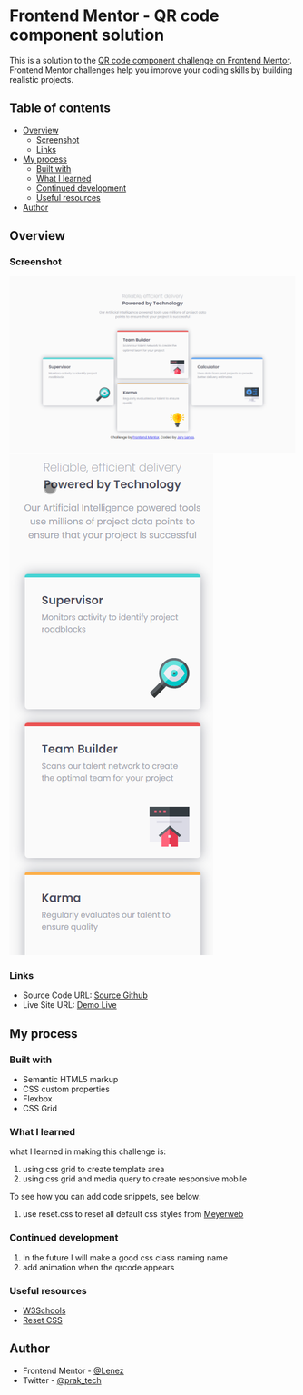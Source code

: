 # Frontend Mentor - QR code component solution

This is a solution to the [QR code component challenge on Frontend Mentor](https://www.frontendmentor.io/challenges/qr-code-component-iux_sIO_H). Frontend Mentor challenges help you improve your coding skills by building realistic projects.

## Table of contents

- [Overview](#overview)
  - [Screenshot](#screenshot)
  - [Links](#links)
- [My process](#my-process)
  - [Built with](#built-with)
  - [What I learned](#what-i-learned)
  - [Continued development](#continued-development)
  - [Useful resources](#useful-resources)
- [Author](#author)

## Overview

### Screenshot

![Desktop preview](./screenshoot/desktop-preview.png)
![Mobile preview](./screenshoot/mobile-preview.png)

### Links

- Source Code URL: [Source Github](https://github.com/lenez12/Four-card-feature-section.git)
- Live Site URL: [Demo Live](https://lenez-four-card.netlify.app/)

## My process

### Built with

- Semantic HTML5 markup
- CSS custom properties
- Flexbox
- CSS Grid

### What I learned

what I learned in making this challenge is:

1. using css grid to create template area
2. using css grid and media query to create responsive mobile

To see how you can add code snippets, see below:

1. use reset.css to reset all default css styles from [Meyerweb](https://meyerweb.com/eric/tools/css/reset/)

### Continued development

1. In the future I will make a good css class naming name
2. add animation when the qrcode appears

### Useful resources

- [W3Schools](https://www.w3schools.com/howto/howto_css_center-vertical.asp)
- [Reset CSS](https://piccalil.li/blog/a-modern-css-reset/)

## Author

- Frontend Mentor - [@Lenez](https://www.frontendmentor.io/profile/yourusername)
- Twitter - [@prak_tech](https://www.twitter.com/prak_tech)

